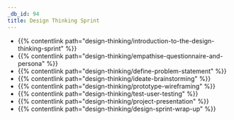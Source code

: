 ```yaml
---
_db_id: 94
title: Design Thinking Sprint
---
```


- {{% contentlink path="design-thinking/introduction-to-the-design-thinking-sprint" %}}
- {{% contentlink path="design-thinking/empathise-questionnaire-and-persona" %}}
- {{% contentlink path="design-thinking/define-problem-statement" %}}
- {{% contentlink path="design-thinking/ideate-brainstorming" %}}
- {{% contentlink path="design-thinking/prototype-wireframing" %}}
- {{% contentlink path="design-thinking/test-user-testing" %}}
- {{% contentlink path="design-thinking/project-presentation" %}}
- {{% contentlink path="design-thinking/design-sprint-wrap-up" %}}